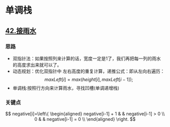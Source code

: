 

# 单调栈




## [42.接雨水](./42.接雨水.java)

### 思路

- 双指针法：如果按照列来计算的话，宽度一定是1了，我们再把每一列的雨水的高度求出来就可以了。
- 动态规划：优化双指针中 左右高度的重复计算，递推公式：即从左向右遍历：
  $$maxLeft[i] = max(height[i], maxLeft[i - 1]);$$
- 单调栈:按照行方向来计算雨水，寻找凹槽(单调递增栈)


### 关键点

$$
  negative[i]=\left\{
  \begin{aligned}
  negative[i-1] + 1 &  & negative[i-1] > 0 \\
  0 & & negative[i-1] = 0 \\
  \end{aligned}
  \right.
$$
    

